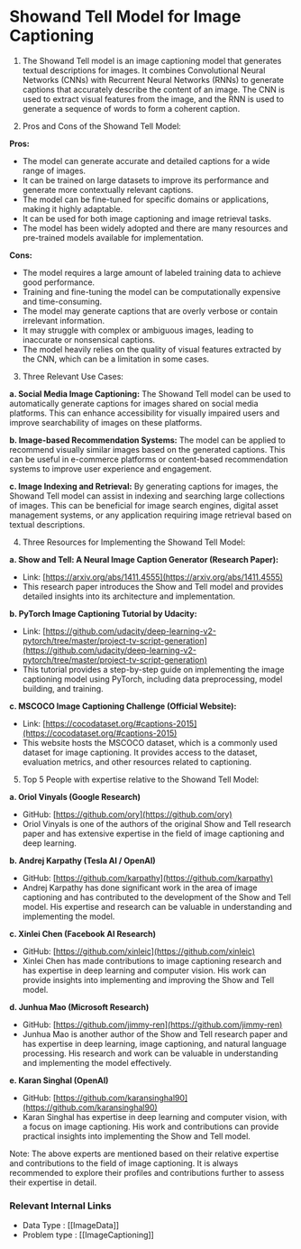 # Showand Tell Model for Image Captioning

1. The Showand Tell model is an image captioning model that generates textual descriptions for images. It combines Convolutional Neural Networks (CNNs) with Recurrent Neural Networks (RNNs) to generate captions that accurately describe the content of an image. The CNN is used to extract visual features from the image, and the RNN is used to generate a sequence of words to form a coherent caption.

2. Pros and Cons of the Showand Tell Model:

**Pros:**
- The model can generate accurate and detailed captions for a wide range of images.
- It can be trained on large datasets to improve its performance and generate more contextually relevant captions.
- The model can be fine-tuned for specific domains or applications, making it highly adaptable.
- It can be used for both image captioning and image retrieval tasks.
- The model has been widely adopted and there are many resources and pre-trained models available for implementation.

**Cons:**
- The model requires a large amount of labeled training data to achieve good performance.
- Training and fine-tuning the model can be computationally expensive and time-consuming.
- The model may generate captions that are overly verbose or contain irrelevant information.
- It may struggle with complex or ambiguous images, leading to inaccurate or nonsensical captions.
- The model heavily relies on the quality of visual features extracted by the CNN, which can be a limitation in some cases.

3. Three Relevant Use Cases:

**a. Social Media Image Captioning:** The Showand Tell model can be used to automatically generate captions for images shared on social media platforms. This can enhance accessibility for visually impaired users and improve searchability of images on these platforms.

**b. Image-based Recommendation Systems:** The model can be applied to recommend visually similar images based on the generated captions. This can be useful in e-commerce platforms or content-based recommendation systems to improve user experience and engagement.

**c. Image Indexing and Retrieval:** By generating captions for images, the Showand Tell model can assist in indexing and searching large collections of images. This can be beneficial for image search engines, digital asset management systems, or any application requiring image retrieval based on textual descriptions.

4. Three Resources for Implementing the Showand Tell Model:

**a. Show and Tell: A Neural Image Caption Generator (Research Paper):**
   - Link: [https://arxiv.org/abs/1411.4555](https://arxiv.org/abs/1411.4555)
   - This research paper introduces the Show and Tell model and provides detailed insights into its architecture and implementation.

**b. PyTorch Image Captioning Tutorial by Udacity:**
   - Link: [https://github.com/udacity/deep-learning-v2-pytorch/tree/master/project-tv-script-generation](https://github.com/udacity/deep-learning-v2-pytorch/tree/master/project-tv-script-generation)
   - This tutorial provides a step-by-step guide on implementing the image captioning model using PyTorch, including data preprocessing, model building, and training.

**c. MSCOCO Image Captioning Challenge (Official Website):**
   - Link: [https://cocodataset.org/#captions-2015](https://cocodataset.org/#captions-2015)
   - This website hosts the MSCOCO dataset, which is a commonly used dataset for image captioning. It provides access to the dataset, evaluation metrics, and other resources related to captioning.

5. Top 5 People with expertise relative to the Showand Tell Model:

**a. Oriol Vinyals (Google Research)**
   - GitHub: [https://github.com/ory](https://github.com/ory)
   - Oriol Vinyals is one of the authors of the original Show and Tell research paper and has extensive expertise in the field of image captioning and deep learning.

**b. Andrej Karpathy (Tesla AI / OpenAI)**
   - GitHub: [https://github.com/karpathy](https://github.com/karpathy)
   - Andrej Karpathy has done significant work in the area of image captioning and has contributed to the development of the Show and Tell model. His expertise and research can be valuable in understanding and implementing the model.

**c. Xinlei Chen (Facebook AI Research)**
   - GitHub: [https://github.com/xinleic](https://github.com/xinleic)
   - Xinlei Chen has made contributions to image captioning research and has expertise in deep learning and computer vision. His work can provide insights into implementing and improving the Show and Tell model.

**d. Junhua Mao (Microsoft Research)**
   - GitHub: [https://github.com/jimmy-ren](https://github.com/jimmy-ren)
   - Junhua Mao is another author of the Show and Tell research paper and has expertise in deep learning, image captioning, and natural language processing. His research and work can be valuable in understanding and implementing the model effectively.

**e. Karan Singhal (OpenAI)**
   - GitHub: [https://github.com/karansinghal90](https://github.com/karansinghal90)
   - Karan Singhal has expertise in deep learning and computer vision, with a focus on image captioning. His work and contributions can provide practical insights into implementing the Show and Tell model.

Note: The above experts are mentioned based on their relative expertise and contributions to the field of image captioning. It is always recommended to explore their profiles and contributions further to assess their expertise in detail.


 ### Relevant Internal Links
- Data Type : [[ImageData]]
- Problem type : [[ImageCaptioning]]
